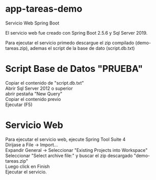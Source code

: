 # app-tareas-demo
Servicio Web Spring Boot<br/>

El servicio web fue creado con Spring Boot 2.5.6 y Sql Server 2019.<br/>

Para ejecutar el servicio primedo descargue el zip compilado (demo-tareas.zip), ademas el script de la base de dato (script.db.txt)<br/>

# Script Base de Datos "PRUEBA"<br/>
Copiar el contenido de "script.db.txt"<br/>
Abrir Sql Server 2012 o superior<br/>
abrir pestaña "New Query"<br/>
Copiar el contenido previo<br/>
Ejecutar (F5)<br/>

# Servicio Web
Para ejecutar el servicio web, ejecute Spring Tool Suite 4<br/>
Dirijase a File -> Import...<br/>
Expandir General -> Seleccionar "Existing Projects into Workspace"<br/>
Seleccionar "Select archive file:" y buscar el zip descargado "demo-tareas.zip"<br/>
Luego click en Finish<br/>
Ejecutar el servicio.<br/>

